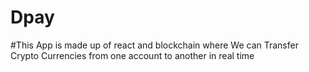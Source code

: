 # Dpay
#This App is made up of react and blockchain where We can Transfer Crypto Currencies from one account to another in real time
